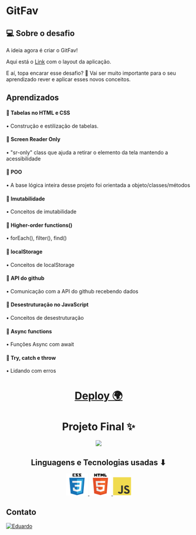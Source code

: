 # GitFav

## 💻 Sobre o desafio

A ideia agora é criar o GitFav!

Aqui está o <a href="https://www.figma.com/file/l83jCmkorHizqOlqt8rvZT/Desafios-Explorer-GitFav-Copy-Copy?fuid=898353788594948752">Link</a> com o layout da aplicação.

E aí, topa encarar esse desafio? 💜
Vai ser muito importante para o seu aprendizado rever e aplicar esses novos conceitos.

## Aprendizados

#### 🚀 Tabelas no HTML e CSS
• Construção e estilização de tabelas.
#### 🚀 Screen Reader Only
• "sr-only" class que ajuda a retirar o elemento da tela mantendo a acessibilidade
#### 🚀 POO
• A base lógica inteira desse projeto foi orientada a objeto/classes/métodos
#### 🚀 Imutabilidade
• Conceitos de imutabilidade
#### 🚀 Higher-order functions()
• forEach(), filter(), find()
#### 🚀 localStorage
• Conceitos de localStorage
#### 🚀 API do github
• Comunicação com a API do github recebendo dados
#### 🚀 Desestruturação no JavaScript
• Conceitos de desestruturação
#### 🚀 Async functions
• Funções Async com await
#### 🚀 Try, catch e throw
• Lidando com erros

<h1 align="center"><a href="https://carloseduardob94.github.io/GitFav/" target="blank" >Deploy 🌍</a></h2>

<h1 align="center"> Projeto Final ✨</h2>

<p align="center">
<img src="https://user-images.githubusercontent.com/72894980/179061354-d8cd1230-69f7-4f69-b642-c007f77131bc.gif" />
</p> 

<h2 align="center">Linguagens e Tecnologias usadas ⬇</h2>

<p align="center"> <a href="https://www.w3schools.com/css/" target="_blank" rel="noreferrer"> <img src="https://raw.githubusercontent.com/devicons/devicon/master/icons/css3/css3-original-wordmark.svg" alt="css3" width="60" height="60"/> </a> <a href="https://www.w3.org/html/" target="_blank" rel="noreferrer"> <img src="https://raw.githubusercontent.com/devicons/devicon/master/icons/html5/html5-original-wordmark.svg" alt="html5" width="60" height="60"/> </a> <a href="https://developer.mozilla.org/en-US/docs/Web/JavaScript" target="_blank" rel="noreferrer"> <img src="https://raw.githubusercontent.com/devicons/devicon/master/icons/javascript/javascript-original.svg" alt="javascript" width="50" height="50"/> </a> </p>

<h2> Contato </h2>
<a href="https://www.linkedin.com/in/carlos-eduardo-lima-lira-barbosa-dev/" target="blank"><img src="https://cdn.discordapp.com/attachments/334511170394390530/997199184597885059/WhatsApp_Image_2022-07-14_at_14.53.16.jpeg" alt="Eduardo" width="100" height="100"/>


